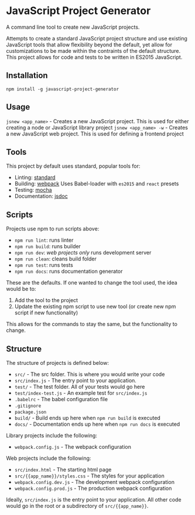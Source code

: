 # JavaScript Project Generator

A command line tool to create new JavaScript projects.

Attempts to create a standard JavaScript project structure and use existing JavaScript tools that allow flexibility beyond the default, yet allow for customizations to be made within the contraints of the default structure. This project allows for code and tests to be written in ES2015 JavaScript. 

## Installation
`npm install -g javascript-project-generator`

## Usage
`jsnew <app_name>` - Creates a new JavaScript project. This is used for either creating a node or JavaScript library project
`jsnew <app_name> -w` - Creates a new JavaScript web project. This is used for defining a frontend project

## Tools
This project by default uses standard, popular tools for:
* Linting: [standard](http://standardjs.com/)
* Building: [webpack](https://webpack.github.io/) Uses Babel-loader with `es2015` and `react` presets
* Testing: [mocha](https://mochajs.org/)
* Documentation: [jsdoc](http://usejsdoc.org)

## Scripts
Projects use npm to run scripts above:
* `npm run lint`: runs linter
* `npm run build`: runs builder
* `npm run dev`: *web projects only* runs development server
* `npm run clean`: cleans build folder
* `npm run test`: runs tests
* `npm run docs`: runs documentation generator

These are the defaults. If one wanted to change the tool used, the idea would be to:
1. Add the tool to the project
2. Update the existing npm script to use new tool (or create new npm script if new functionality)

This allows for the commands to stay the same, but the functionality to change.

## Structure
The structure of projects is defined below:

* `src/` - The src folder. This is where you would write your code
* `src/index.js` - The entry point to your application.
* `test/` - The test folder. All of your tests would go here
* `test/index-test.js` - An example test for `src/index.js`
* `.babelrc` - The babel configuration file
* `.gitignore`
* `package.json`
* `build/` - Build ends up here when `npm run build` is executed
* `docs/` - Documentation ends up here when `npm run docs` is executed

Library projects include the following:
* `webpack.config.js` - The webpack configuration

Web projects include the following:
* `src/index.html` - The starting html page
* `src/{{app_name}}/styles.css` - The styles for your application
* `webpack.config.dev.js` - The development webpack configuration
* `webpack.config.prod.js` - The production webpack configuration

Ideally, `src/index.js` is the entry point to your application. All other code would go in the root or a subdirectory of `src/{{app_name}}`.
